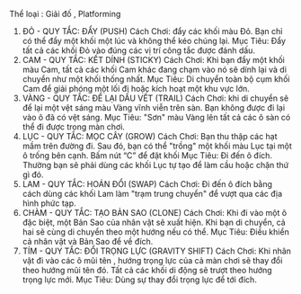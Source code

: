 Thể loại : Giải đố , Platforming 
1. ĐỎ - QUY TẮC: ĐẨY (PUSH)
Cách Chơi: đẩy các khối màu Đỏ. Bạn chỉ có thể đẩy một khối một lúc và không thể kéo chúng lại.
Mục Tiêu: Đẩy tất cả các khối Đỏ vào đúng các vị trí công tắc được đánh dấu.
2. CAM - QUY TẮC: KẾT DÍNH (STICKY)
Cách Chơi: Khi bạn đẩy một khối màu Cam, tất cả các khối Cam khác đang chạm vào nó sẽ dính lại và di chuyển như một khối thống nhất.
Mục Tiêu: Di chuyển toàn bộ cụm khối Cam để giải phóng một lối đi hoặc kích hoạt một khu vực lớn.
3. VÀNG - QUY TẮC: ĐỂ LẠI DẤU VẾT (TRAIL)
Cách Chơi: khi di chuyển sẽ để lại một vệt sáng màu Vàng vĩnh viễn trên sàn. Bạn không được đi lại vào ô đã có vệt sáng.
Mục Tiêu: "Sơn" màu Vàng lên tất cả các ô sàn có thể đi được trong màn chơi.
4. LỤC - QUY TẮC: MỌC CÂY (GROW)
Cách Chơi: Bạn thu thập các hạt mầm trên đường đi. Sau đó, bạn có thể "trồng" một khối màu Lục tại một ô trống bên cạnh. Bấm nút “C” để đặt khối 
Mục Tiêu: Đi đến ô đích. Thường bạn sẽ phải dùng các khối Lục tự tạo để làm cầu hoặc chặn thứ gì đó.
5. LAM - QUY TẮC: HOÁN ĐỔI (SWAP)
Cách Chơi:  Đi đến ô đích bằng cách dùng các khối Lam làm "trạm trung chuyển" để vượt qua các địa hình phức tạp.
6. CHÀM - QUY TẮC: TẠO BẢN SAO (CLONE)
Cách Chơi: Khi đi vào một ô đặc biệt, một Bản Sao của nhân vật sẽ xuất hiện. Khi bạn di chuyển, cả hai sẽ cùng di chuyển theo một hướng nếu có thể.
Mục Tiêu: Điều khiển cả nhân vật và Bản Sao để về đích.
7. TÍM - QUY TẮC: ĐỔI TRỌNG LỰC (GRAVITY SHIFT)
Cách Chơi: Khi nhân vật đi vào các ô mũi tên , hướng trọng lực của cả màn chơi sẽ thay đổi theo hướng mũi tên đó. Tất cả các khối di động sẽ trượt theo hướng trọng lực mới.
Mục Tiêu: Dùng sự thay đổi trọng lực để tới đích.


